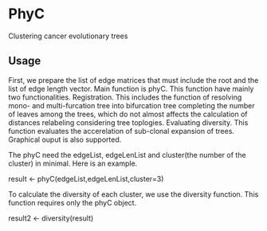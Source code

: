 # PhyC
Clustering cancer evolutionary trees

## Usage
First, we prepare the list of edge matrices that must include the root and the list of edge length vector.
Main function is phyC. This function have mainly two functionalities. 
  Registration. This includes the function of 
    resolving mono- and multi-furcation tree into bifurcation tree
    completing the number of leaves among the trees, which do not almost affects the calculation of distances
    relabeling considering tree toplogies.
  Evaluating diversity. This function evaluates the accerelation of sub-clonal expansion of trees. Graphical ouput is also supported.

The phyC need the edgeList, edgeLenList and cluster(the number of the cluster) in minimal. Here is an example.

result <- phyC(edgeList,edgeLenList,cluster=3)

To calculate the diversity of each cluster, we use the diversity function. This function requires only the phyC object.

result2 <- diversity(result)

